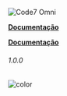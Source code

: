 <head>
  <link rel="stylesheet" href="coverpage.css">
</head>

![Code7 Omni](/imgs/code7-omni.png "Code7 Omni")

**[Documentação](README.md)**

<a class="btn" href="README.md"><b>Documentação</b></a>


<h6>1.0.0</h6>

<p><img data-origin="linear-gradient(to left bottom, #D8BFD8 0%, #D8BFD8 100%)" alt="color"></p> 

